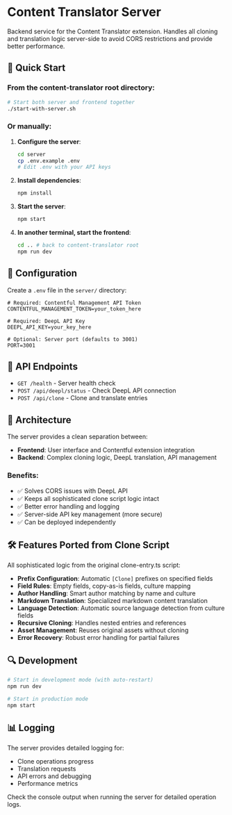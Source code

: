 # Content Translator Server

Backend service for the Content Translator extension. Handles all cloning and translation logic server-side to avoid CORS restrictions and provide better performance.

## 🚀 Quick Start

### From the content-translator root directory:

```bash
# Start both server and frontend together
./start-with-server.sh
```

### Or manually:

1. **Configure the server**:
   ```bash
   cd server
   cp .env.example .env
   # Edit .env with your API keys
   ```

2. **Install dependencies**:
   ```bash
   npm install
   ```

3. **Start the server**:
   ```bash
   npm start
   ```

4. **In another terminal, start the frontend**:
   ```bash
   cd .. # back to content-translator root
   npm run dev
   ```

## 🔧 Configuration

Create a `.env` file in the `server/` directory:

```env
# Required: Contentful Management API Token
CONTENTFUL_MANAGEMENT_TOKEN=your_token_here

# Required: DeepL API Key
DEEPL_API_KEY=your_key_here

# Optional: Server port (defaults to 3001)
PORT=3001
```

## 📡 API Endpoints

- `GET /health` - Server health check
- `POST /api/deepl/status` - Check DeepL API connection
- `POST /api/clone` - Clone and translate entries

## 🔄 Architecture

The server provides a clean separation between:
- **Frontend**: User interface and Contentful extension integration
- **Backend**: Complex cloning logic, DeepL translation, API management

### Benefits:
- ✅ Solves CORS issues with DeepL API
- ✅ Keeps all sophisticated clone script logic intact
- ✅ Better error handling and logging
- ✅ Server-side API key management (more secure)
- ✅ Can be deployed independently

## 🛠️ Features Ported from Clone Script

All sophisticated logic from the original clone-entry.ts script:

- **Prefix Configuration**: Automatic `[Clone]` prefixes on specified fields
- **Field Rules**: Empty fields, copy-as-is fields, culture mapping
- **Author Handling**: Smart author matching by name and culture
- **Markdown Translation**: Specialized markdown content translation
- **Language Detection**: Automatic source language detection from culture fields
- **Recursive Cloning**: Handles nested entries and references
- **Asset Management**: Reuses original assets without cloning
- **Error Recovery**: Robust error handling for partial failures

## 🔍 Development

```bash
# Start in development mode (with auto-restart)
npm run dev

# Start in production mode
npm start
```

## 📊 Logging

The server provides detailed logging for:
- Clone operations progress
- Translation requests
- API errors and debugging
- Performance metrics

Check the console output when running the server for detailed operation logs.